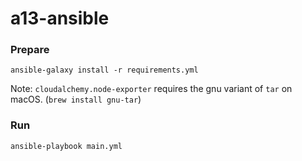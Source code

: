 # a13-ansible

### Prepare
```
ansible-galaxy install -r requirements.yml
```

Note: `cloudalchemy.node-exporter` requires the gnu variant of `tar` on macOS. (`brew install gnu-tar`)

### Run
```
ansible-playbook main.yml
```